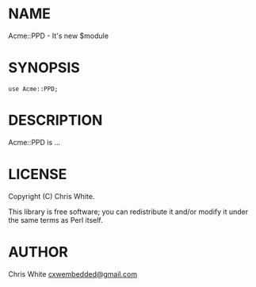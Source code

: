 # NAME

Acme::PPD - It's new $module

# SYNOPSIS

    use Acme::PPD;

# DESCRIPTION

Acme::PPD is ...

# LICENSE

Copyright (C) Chris White.

This library is free software; you can redistribute it and/or modify
it under the same terms as Perl itself.

# AUTHOR

Chris White <cxwembedded@gmail.com>
